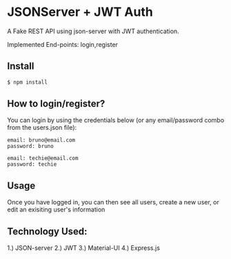 # JSONServer + JWT Auth

A Fake REST API using json-server with JWT authentication. 

Implemented End-points: login,register

## Install

```bash
$ npm install
```

## How to login/register?

You can login by using the credentials below (or any email/password combo from the users.json file):

```
email: bruno@email.com
password: bruno

email: techie@email.com
password: techie
```
## Usage

Once you have logged in, you can then see all users, create a new user, or edit an exisiting user's information

## Technology Used:

1.) JSON-server
2.) JWT
3.) Material-UI
4.) Express.js
